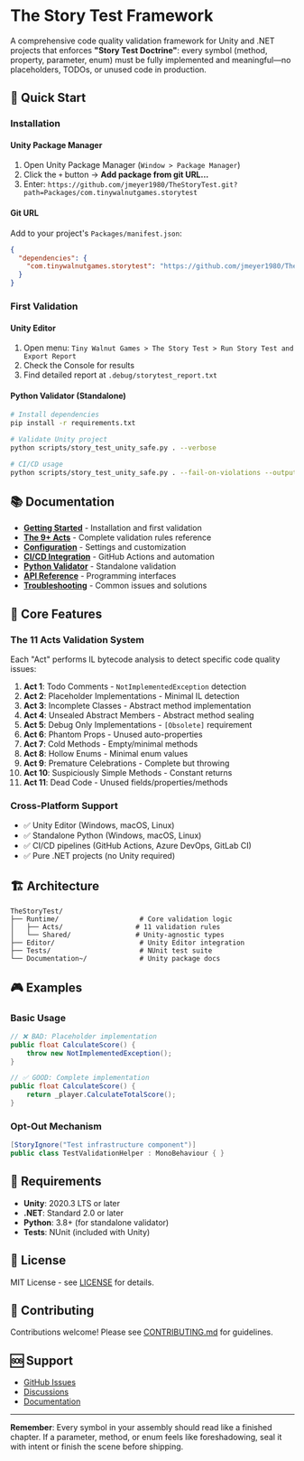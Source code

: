 # The Story Test Framework

A comprehensive code quality validation framework for Unity and .NET projects that enforces **"Story Test Doctrine"**: every symbol (method, property, parameter, enum) must be fully implemented and meaningful—no placeholders, TODOs, or unused code in production.

## 🚀 Quick Start

### Installation

#### Unity Package Manager
1. Open Unity Package Manager (`Window > Package Manager`)
2. Click the `+` button → **Add package from git URL...**
3. Enter: `https://github.com/jmeyer1980/TheStoryTest.git?path=Packages/com.tinywalnutgames.storytest`

#### Git URL
Add to your project's `Packages/manifest.json`:
```json
{
  "dependencies": {
    "com.tinywalnutgames.storytest": "https://github.com/jmeyer1980/TheStoryTest.git?path=Packages/com.tinywalnutgames.storytest"
  }
}
```

### First Validation

#### Unity Editor
1. Open menu: `Tiny Walnut Games > The Story Test > Run Story Test and Export Report`
2. Check the Console for results
3. Find detailed report at `.debug/storytest_report.txt`

#### Python Validator (Standalone)
```bash
# Install dependencies
pip install -r requirements.txt

# Validate Unity project
python scripts/story_test_unity_safe.py . --verbose

# CI/CD usage
python scripts/story_test_unity_safe.py . --fail-on-violations --output report.json
```

## 📚 Documentation

- [**Getting Started**](getting-started.md) - Installation and first validation
- [**The 9+ Acts**](acts.md) - Complete validation rules reference
- [**Configuration**](configuration.md) - Settings and customization
- [**CI/CD Integration**](ci-cd.md) - GitHub Actions and automation
- [**Python Validator**](python-validator.md) - Standalone validation
- [**API Reference**](api.md) - Programming interfaces
- [**Troubleshooting**](troubleshooting.md) - Common issues and solutions

## 🎯 Core Features

### The 11 Acts Validation System
Each "Act" performs IL bytecode analysis to detect specific code quality issues:

1. **Act 1**: Todo Comments - `NotImplementedException` detection
2. **Act 2**: Placeholder Implementations - Minimal IL detection
3. **Act 3**: Incomplete Classes - Abstract method implementation
4. **Act 4**: Unsealed Abstract Members - Abstract method sealing
5. **Act 5**: Debug Only Implementations - `[Obsolete]` requirement
6. **Act 6**: Phantom Props - Unused auto-properties
7. **Act 7**: Cold Methods - Empty/minimal methods
8. **Act 8**: Hollow Enums - Minimal enum values
9. **Act 9**: Premature Celebrations - Complete but throwing
10. **Act 10**: Suspiciously Simple Methods - Constant returns
11. **Act 11**: Dead Code - Unused fields/properties/methods

### Cross-Platform Support
- ✅ Unity Editor (Windows, macOS, Linux)
- ✅ Standalone Python (Windows, macOS, Linux)
- ✅ CI/CD pipelines (GitHub Actions, Azure DevOps, GitLab CI)
- ✅ Pure .NET projects (no Unity required)

## 🏗️ Architecture

```
TheStoryTest/
├── Runtime/                    # Core validation logic
│   ├── Acts/                  # 11 validation rules
│   └── Shared/                # Unity-agnostic types
├── Editor/                     # Unity Editor integration
├── Tests/                      # NUnit test suite
└── Documentation~/             # Unity package docs
```

## 🎮 Examples

### Basic Usage
```csharp
// ❌ BAD: Placeholder implementation
public float CalculateScore() {
    throw new NotImplementedException();
}

// ✅ GOOD: Complete implementation
public float CalculateScore() {
    return _player.CalculateTotalScore();
}
```

### Opt-Out Mechanism
```csharp
[StoryIgnore("Test infrastructure component")]
public class TestValidationHelper : MonoBehaviour { }
```

## 🔧 Requirements

- **Unity**: 2020.3 LTS or later
- **.NET**: Standard 2.0 or later
- **Python**: 3.8+ (for standalone validator)
- **Tests**: NUnit (included with Unity)

## 📄 License

MIT License - see [LICENSE](../LICENSE) for details.

## 🤝 Contributing

Contributions welcome! Please see [CONTRIBUTING.md](contributing.md) for guidelines.

## 🆘 Support

- [GitHub Issues](https://github.com/jmeyer1980/TheStoryTest/issues)
- [Discussions](https://github.com/jmeyer1980/TheStoryTest/discussions)
- [Documentation](https://github.com/jmeyer1980/TheStoryTest/tree/main/docs)

---

**Remember**: Every symbol in your assembly should read like a finished chapter. If a parameter, method, or enum feels like foreshadowing, seal it with intent or finish the scene before shipping.